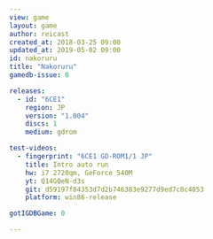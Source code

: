 ```yaml
---
view: game
layout: game
author: reicast
created_at: 2018-03-25 09:00
updated_at: 2019-05-02 09:00
id: nakoruru
title: "Nakoruru"
gamedb-issue: 0

releases:
  - id: "6CE1"
    region: JP
    version: "1.004"
    discs: 1
    medium: gdrom

test-videos:
  - fingerprint: "6CE1 GD-ROM1/1 JP"
    title: Intro auto run
    hw: i7 2720qm, GeForce 540M
    yt: Q14GQeN-d3s
    git: d59197f84353d7d2b746383e9277d9ed7c8c4053
    platform: win86-release

gotIGDBGame: 0

---
```

